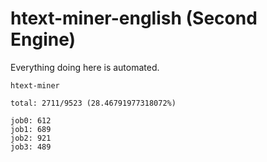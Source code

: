 # htext-miner-english (Second Engine)

Everything doing here is automated.

```
htext-miner

total: 2711/9523 (28.46791977318072%)

job0: 612
job1: 689
job2: 921
job3: 489
```